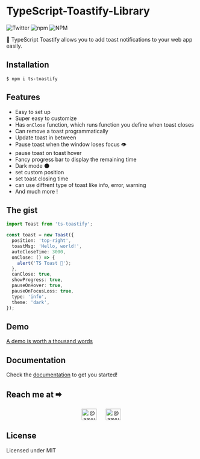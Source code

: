 # TypeScript-Toastify-Library


![Twitter](https://img.shields.io/twitter/follow/aayushmaan54.svg?style=social&label=aayushmaan54) ![npm](https://img.shields.io/npm/v/ts-toastify.svg?style=for-the-badge) ![NPM](https://img.shields.io/npm/l/ts-toastify.svg?label=%F0%9F%93%9Clicense&style=for-the-badge)
<!-- [![npm](https://img.shields.io/npm/dt/ts-toastify.svg)](https://www.npmjs.com/package/ts-toastify) -->


🦚 TypeScript Toastify allows you to add toast notifications to your web app easily.

[](https://github.com/aayushmaan-54/TypeScript-Toastify-Library/assets/146665161/bf858fa2-0b08-4dd1-9360-c698ef00b6ad)

[](https://github.com/aayushmaan-54/TypeScript-Toastify-Library/assets/146665161/5040238a-0389-44e1-8ad7-558b30f65faf)

## Installation

```
$ npm i ts-toastify
```

## Features

- Easy to set up
- Super easy to customize
- Has ```onClose``` function, which runs function you define when toast closes
- Can remove a toast programmatically
- Update toast in between
- Pause toast when the window loses focus 👁
- pause toast on toast hover
- Fancy progress bar to display the remaining time
- Dark mode 🌑
- set custom position
- set toast closing time
- can use diffrent type of toast like info, error, warning
- And much more !

## The gist

```typescript
import Toast from 'ts-toastify';

const toast = new Toast({
  position: 'top-right',
  toastMsg: 'Hello, world!',
  autoCloseTime: 3000,
  onClose: () => {
    alert('TS Toast 🍞');
  },
  canClose: true,
  showProgress: true,
  pauseOnHover: true,
  pauseOnFocusLoss: true,
  type: 'info',
  theme: 'dark',
});

```

## Demo

[A demo is worth a thousand words](https://type-script-toastify-library-website.vercel.app/)

## Documentation
Check the [documentation](https://type-script-toastify-library-website.vercel.app/) to get you started!

## Reach me at 🠮
<p align="center">
<a href="https://twitter.com/@aayushmaan54" target="blank"><img align="center" src="https://raw.githubusercontent.com/rahuldkjain/github-profile-readme-generator/master/src/images/icons/Social/twitter.svg" alt="@aayushmaan54" height="30" width="40" /></a>
  &nbsp;&nbsp;&nbsp;&nbsp;
<a href="https://linkedin.com/in/aayushmaan54" target="blank"><img align="center" src="https://raw.githubusercontent.com/rahuldkjain/github-profile-readme-generator/master/src/images/icons/Social/linked-in-alt.svg" alt="@aayushmaan54" height="30" width="40" /></a>
</p>

## License
Licensed under MIT
